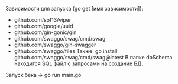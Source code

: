 Зависимости для запуска (go get [имя зависимости]):
- github.com/spf13/viper
- github.com/google/uuid
- github.com/gin-gonic/gin
- github.com/swaggo/swag/cmd/swag
- github.com/swaggo/gin-swagger
- github.com/swaggo/files
Также: go install github.com/swaggo/swag/cmd/swag@latest
В папке dbSchema находится SQL файл с запросами на создание БД.   

Запуск бека -> go run main.go 
